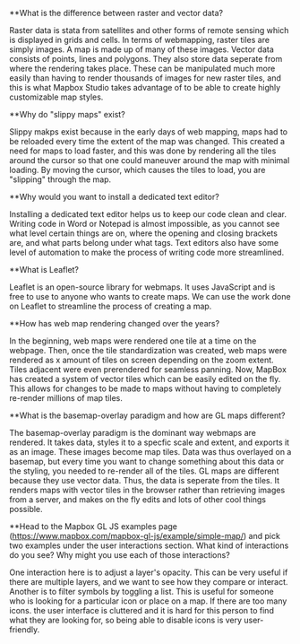 **What is the difference between raster and vector data?

Raster data is stata from satellites and other forms of remote sensing which is displayed in grids and cells. In terms of webmapping, raster tiles are simply images. A map is made up of many of these images. Vector data consists of points, lines and polygons. They also store data seperate from where the rendering takes place. These can be manipulated much more easily than having to render thousands of images for new raster tiles, and this is what Mapbox Studio takes advantage of to be able to create highly customizable map styles.

**Why do "slippy maps" exist?

Slippy makps exist because in the early days of web mapping, maps had to be reloaded every time the extent of the map was changed. This created a need for maps to load faster, and this was done by rendering all the tiles around the cursor so that one could maneuver around the map with minimal loading. By moving the cursor, which causes the tiles to load, you are "slipping" through the map.

**Why would you want to install a dedicated text editor?

Installing a dedicated text editor helps us to keep our code clean and clear. Writing code in Word or Notepad is almost impossible, as you cannot see what level certain things are on, where the opening and closing brackets are, and what parts belong under what tags. Text editors also have some level of automation to make the process of writing code more streamlined.

**What is Leaflet?

Leaflet is an open-source library for webmaps. It uses JavaScript and is free to use to anyone who wants to create maps. We can use the work done on Leaflet to streamline the process of creating a map.

**How has web map rendering changed over the years?

In the beginning, web maps were rendered one tile at a time on the webpage. Then, once the tile standardization was created, web maps were rendered as x amount of tiles on screen depending on the zoom extent. Tiles adjacent were even prerendered for seamless panning. Now, MapBox has created a system of vector tiles which can be easily edited on the fly. This allows for changes to be made to maps without having to completely re-render millions of map tiles.

**What is the basemap-overlay paradigm and how are GL maps different?

The basemap-overlay paradigm is the dominant way webmaps are rendered. It takes data, styles it to a specfic scale and extent, and exports it as an image. These images become map tiles. Data was thus overlayed on a basemap, but every time you want to change something about this data or the styling, you needed to re-render all of the tiles. GL maps are different because they use vector data. Thus, the data is seperate from the tiles. It renders maps with vector tiles in the browser rather than retrieving images from a server, and makes on the fly edits and lots of other cool things possible.

**Head to the Mapbox GL JS examples page (https://www.mapbox.com/mapbox-gl-js/example/simple-map/) and pick two examples under the user interactions section. What kind of interactions do you see? Why might you use each of those interactions?

One interaction here is to adjust a layer's opacity. This can be very useful if there are multiple layers, and we want to see how they compare or interact. Another is to filter symbols by toggling a list. This is useful for someone who is looking for a particular icon or place on a map. If there are too many icons. the user interface is cluttered and it is hard for this person to find what they are looking for, so being able to disable icons is very user-friendly.
